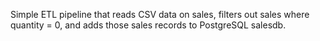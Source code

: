 Simple ETL pipeline that reads CSV data on sales, filters out sales where quantity = 0, and adds those sales records to PostgreSQL salesdb. 
